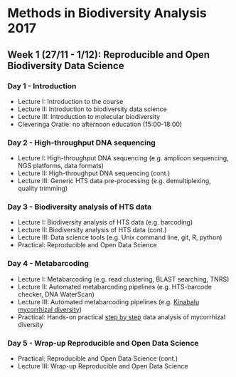 Methods in Biodiversity Analysis 2017
=====================================

Week 1 (27/11 - 1/12): Reproducible and Open Biodiversity Data Science
----------------------------------------------------------------------

### Day 1 - Introduction

- Lecture I: Introduction to the course
- Lecture II: Introduction to biodiversity data science
- Lecture III: Introduction to molecular biodiversity
- Cleveringa Oratie: no afternoon education (15:00-18:00)

### Day 2 - High-throughput DNA sequencing

- Lecture I: High-throughput DNA sequencing (e.g. amplicon sequencing, NGS platforms, data formats)
- Lecture II: High-throughput DNA sequencing (cont.)
- Lecture III: Generic HTS data pre-processing (e.g. demultiplexing, quality trimming)

### Day 3 - Biodiversity analysis of HTS data

- Lecture I: Biodiversity analysis of HTS data (e.g. barcoding)
- Lecture II: Biodiversity analysis of HTS data (cont.)
- Lecture III: Data science tools (e.g. Unix command line, git, R, python)
- Practical: Reproducible and Open Data Science

### Day 4 - Metabarcoding

- Lecture I: Metabarcoding (e.g. read clustering, BLAST searching, TNRS)
- Lecture II: Automated metabarcoding pipelines (e.g. HTS-barcode checker, DNA WaterScan)
- Lecture III: Automated metabarcoding pipelines (e.g. [Kinabalu mycorrhizal diversity](http://doi.org/10.1111/nph.14566))
- Practical: Hands-on practical [step by step](Metabarcoding.md) data analysis of mycorrhizal diversity

### Day 5 - Wrap-up Reproducible and Open Data Science

- Practical: Reproducible and Open Data Science (cont.)
- Lecture III: Wrap-up Reproducible and Open Data Science
